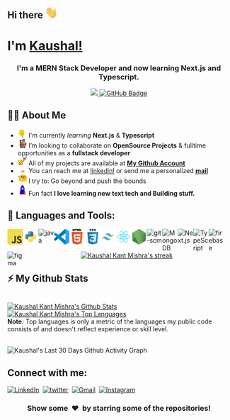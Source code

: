 ## Hi there <img alt="GIF" src="https://github.com/kaushalkantmishra/kaushalkantmishra/blob/main/Assets/Hi.gif" width="29px">

# I'm [Kaushal!](https://www.linkedin.com/in/kaushal-kant-mishra/)

<h3 align="center">I'm a MERN Stack Developer and now learning Next.js and Typescript.</h3>

<p align="center">
<a href="https://github.com/kaushalkantmishra/github-profile-views-counter">
    <img src="https://komarev.com/ghpvc/?username=kaushalkantmishra">
</a>
<a href="https://github.com/kaushalkantmishra?tab=followers"><img src="https://img.shields.io/github/followers/kaushalkantmishra?label=Followers&style=social" alt="GitHub Badge"></a>
</p>
    
## 🙋‍♂️ About Me

- <img alt="GIF" src="https://github.com/kaushalkantmishra/kaushalkantmishra/blob/main/Assets/wave.gif" width="20px" /> I'm currently _learning_ **Next.js** & **Typescript**
- <img alt="GIF" src="https://github.com/kaushalkantmishra/kaushalkantmishra/blob/main/Assets/gandalf_parrot.gif" width="20px" /> I’m looking to collaborate on **OpenSource Projects** & fulltime opportunities as a **fullstack developer**
- <img alt="GIF" src="https://github.com/kaushalkantmishra/kaushalkantmishra/blob/main/Assets/headbang.gif" width="20px" /> All of my projects are available at **[My Github Account](https://github.com/kaushalkantmishra?tab=repositories)**
- <img alt="GIF" src="https://github.com/kaushalkantmishra/kaushalkantmishra/blob/main/Assets/Handshake.gif" width="20px" /> You can reach me at [linkedin!][linkedin] or send me a personalized **<a href="mailto:kaushalkantmishra127@gmail.com?subject=Hola%20Kaushal">mail</a>**
- <img alt="GIF" src="https://github.com/kaushalkantmishra/kaushalkantmishra/blob/main/Assets/happy.gif" width="20px" /> I try to: Go beyond and push the bounds
- <img alt="GIF" src="https://github.com/kaushalkantmishra/kaushalkantmishra/blob/main/Assets/Rocket.gif" width="20px" /> Fun fact **I love learning new text tech and Building stuff.**

## 🚀 Languages and Tools:

<p align="left">
<img align="left" alt="JavaScript" width="35px" src="https://raw.githubusercontent.com/github/explore/80688e429a7d4ef2fca1e82350fe8e3517d3494d/topics/javascript/javascript.png" />
<img align="left" alt="HTML5" width="35px" src="https://raw.githubusercontent.com/github/explore/80688e429a7d4ef2fca1e82350fe8e3517d3494d/topics/python/python.png" />
<img align="left" alt="java" width="35px" src="https://img.icons8.com/color/48/null/java-coffee-cup-logo--v1.png" />
<img align="left" alt="Visual Studio Code" width="35px" src="https://raw.githubusercontent.com/github/explore/80688e429a7d4ef2fca1e82350fe8e3517d3494d/topics/visual-studio-code/visual-studio-code.png" />
<img align="left" alt="HTML5" width="35px" src="https://raw.githubusercontent.com/github/explore/80688e429a7d4ef2fca1e82350fe8e3517d3494d/topics/html/html.png" />
<img align="left" alt="CSS3" width="35px" src="https://raw.githubusercontent.com/github/explore/80688e429a7d4ef2fca1e82350fe8e3517d3494d/topics/css/css.png" />
<img align="left" alt="tailwind" width="35px" src="https://raw.githubusercontent.com/github/explore/80688e429a7d4ef2fca1e82350fe8e3517d3494d/topics/tailwind/tailwind.png" />
<img align="left" alt="React" width="35px" src="https://raw.githubusercontent.com/github/explore/80688e429a7d4ef2fca1e82350fe8e3517d3494d/topics/react/react.png" />
<img align="left" alt="Node.js" width="35px" src="https://raw.githubusercontent.com/github/explore/80688e429a7d4ef2fca1e82350fe8e3517d3494d/topics/nodejs/nodejs.png" />
<img align="left" alt="git-scm" width="35px" src="https://img.icons8.com/color/48/000000/git.png" />
<img align="left" alt="MongoDB" width="35px" src="https://img.icons8.com/color/48/000000/mongodb.png" />
<img align="left" alt="Next.js" width="35px" src="https://img.icons8.com/fluency/48/000000/nextjs.png" />
<img align="left" alt="TypeScript" width="35px" src="https://img.icons8.com/color/48/000000/typescript.png" />

<img align="left" alt="firebase" width="35px" src="https://img.icons8.com/color/48/000000/google-firebase-console.png" />
<img align="left" alt="figma" width="35px" src="https://img.icons8.com/color/48/000000/figma--v2.png" />
</p>
<br/>
<br/>
<p align="center"><a href="https://github.com/kaushalkantmishra/github-readme-streak-stats">
    <img title="🔥 Get streak stats for your profile at git.io/streak-stats" alt="Kaushal Kant Mishra's streak" src="https://github-readme-streak-stats.herokuapp.com/?user=kaushalkantmishra&theme=black-ice&hide_border=true&stroke=0000&background=060A0CD0"/>
</a></p>

## :zap: My Github Stats

<br/>
<a href="https://github.com/kaushalkantmishra/github-readme-stats"><img alt="Kaushal Kant Mishra's Github Stats" src="https://github-readme-stats.vercel.app/api?username=kaushalkantmishra&show_icons=true&count_private=true&theme=react&hide_border=true&bg_color=0D1117" /></a>
<a href="https://github.com/kaushalkantmishra/github-readme-stats"><img alt="Kaushal Kant Mishra's Top Languages" src="https://github-readme-stats.vercel.app/api/top-langs/?username=kaushalkantmishra&langs_count=8&count_private=true&layout=compact&theme=react&hide_border=true&bg_color=0D1117" /></a>
<br/>
<b>Note:</b> Top languages is only a metric of the languages my public code consists of and doesn't reflect experience or skill level.

<br/>
<br/>

![Kaushal's Last 30 Days Github Activity Graph](https://gaurav-github-readme-activity-graph.vercel.app/graph?username=kaushalkantmishra&theme=tokyo-night)

## Connect with me:

<p align="left">
<a href="https://www.linkedin.com/in/kaushal-kant-mishra/"><img src="https://img.shields.io/badge/linkedin-%230077B5.svg?&style=for-the-badge&logo=linkedin&logoColor=white" alt="LinkedIn" /></a>&nbsp;
<a href="https://twitter.com/KaushalkantMis1"><img src="https://img.shields.io/badge/Twitter-1DA1F2?style=for-the-badge&logo=twitter&logoColor=white" alt="twitter"/></a>&nbsp;
<a href="mailto:contact.kaushalkantmishra127@gmail.com?subject=Hola%20Kaushal"><img src="https://img.shields.io/badge/gmail-%23D14836.svg?&style=for-the-badge&logo=gmail&logoColor=white" alt="Gmail"/></a>&nbsp;
<a href="https://www.instagram.com/__mahakals__/"><img src="https://img.shields.io/badge/instagram-%23E4405F.svg?&style=for-the-badge&logo=instagram&logoColor=white" alt="Instagram" /></a>&nbsp;
</p>

<div align="center">
<h3 align="center">Show some &nbsp;❤️&nbsp; by starring some of the repositories!</h3>
</div>

[instagram]: https://www.instagram.com/__mahakals__/
[linkedin]: https://www.linkedin.com/in/kaushal-kant-mishra/

